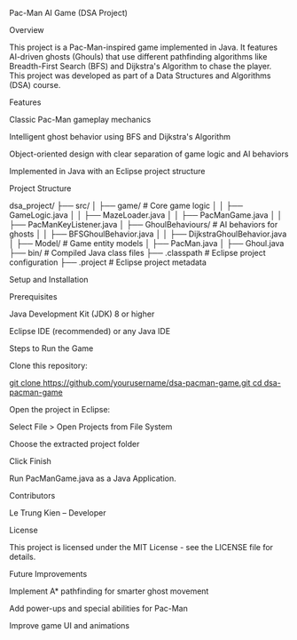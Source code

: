 Pac-Man AI Game (DSA Project)

Overview

This project is a Pac-Man-inspired game implemented in Java. It features AI-driven ghosts (Ghouls) that use different pathfinding algorithms like Breadth-First Search (BFS) and Dijkstra's Algorithm to chase the player. This project was developed as part of a Data Structures and Algorithms (DSA) course.

Features

Classic Pac-Man gameplay mechanics

Intelligent ghost behavior using BFS and Dijkstra's Algorithm

Object-oriented design with clear separation of game logic and AI behaviors

Implemented in Java with an Eclipse project structure

Project Structure

dsa_project/
├── src/
│   ├── game/                 # Core game logic
│   │   ├── GameLogic.java
│   │   ├── MazeLoader.java
│   │   ├── PacManGame.java
│   │   ├── PacManKeyListener.java
│   ├── GhoulBehaviours/      # AI behaviors for ghosts
│   │   ├── BFSGhoulBehavior.java
│   │   ├── DijkstraGhoulBehavior.java
│   ├── Model/               # Game entity models
│       ├── PacMan.java
│       ├── Ghoul.java
├── bin/                     # Compiled Java class files
├── .classpath               # Eclipse project configuration
├── .project                 # Eclipse project metadata

Setup and Installation

Prerequisites

Java Development Kit (JDK) 8 or higher

Eclipse IDE (recommended) or any Java IDE

Steps to Run the Game

Clone this repository:

[git clone https://github.com/yourusername/dsa-pacman-game.git
cd dsa-pacman-game
](https://github.com/kien2592003/DSA-PROJECT-PACMAN.git)

Open the project in Eclipse:

Select File > Open Projects from File System

Choose the extracted project folder

Click Finish

Run PacManGame.java as a Java Application.

Contributors

Le Trung Kien – Developer

License

This project is licensed under the MIT License - see the LICENSE file for details.

Future Improvements

Implement A* pathfinding for smarter ghost movement

Add power-ups and special abilities for Pac-Man

Improve game UI and animations


